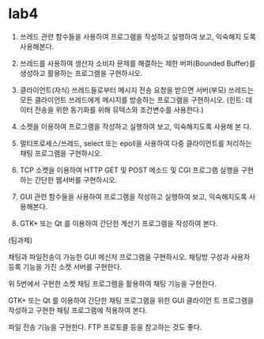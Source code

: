 # lab4

1. 쓰레드 관련 함수들을 사용하여 프로그램을 작성하고 실행하여 보고, 익숙해지 도록 사용해본다.

2. 쓰레드를 사용하여 생산자 소비자 문제를 해결하는 제한 버퍼(Bounded Buffer)를 생성하고 활용하는 프로그램을 구현하시오.

3. 클라이언트(자식) 쓰레드들로부터 메시지 전송 요청을 받으면 서버(부모) 쓰레드는 모든 클라이언트 쓰레드에게 메시지를 방송하는 프로그램을 구현하시오. (힌트: 데이터 전송을 위한 동기화를 위해 뮤텍스와 조건변수를 사용한다.)

4. 소켓을 이용하여 프로그램을 작성하고 실행하여 보고, 익숙해지도록 사용해 본 다.

5. 멀티프로세스/쓰레드, select 또는 epoll을 사용하여 다중 클라이언트를 처리하는 채팅 프로그램을 구현하시오.

6. TCP 소켓을 이용하여 HTTP GET 및 POST 메소드 및 CGI 프로그램 실행을 구현하는 간단한 웹서버를 구현하시오.

7. GUI 관련 함수들을 사용하여 프로그램을 작성하고 실행하여 보고, 익숙해지도록 사용해본다.

8. GTK+ 또는 Qt 를 이용하여 간단한 계산기 프로그램을 작성하여 본다.



(팀과제) 

채팅과 파일전송이 가능한 GUI 메신저 프로그램을 구현하시오. 채팅방 구성과 사용자 등록 기능을 가진 소켓 서버를 구현한다.

위 5번에서 구현한 소켓 채팅 프로그램을 활용하여 채팅 기능을 구현한다.

GTK+ 또는 Qt 를 이용하여 간단한 채팅 프로그램을 위한 GUI 클라이언 트 프로그램을 작성하고 구현한 채팅 프로그램에 적용하여 본다.

파일 전송 기능을 구현한다. FTP 프로토콜 등을 참고하는 것도 좋다.
